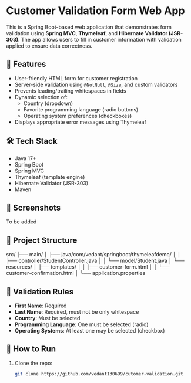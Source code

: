 # Customer Validation Form Web App

This is a Spring Boot-based web application that demonstrates form validation using **Spring MVC**, **Thymeleaf**, and **Hibernate Validator (JSR-303)**. The app allows users to fill in customer information with validation applied to ensure data correctness.

## 🚀 Features

- User-friendly HTML form for customer registration
- Server-side validation using `@NotNull`, `@Size`, and custom validators
- Prevents leading/trailing whitespaces in fields
- Dynamic selection of:
  - Country (dropdown)
  - Favorite programming language (radio buttons)
  - Operating system preferences (checkboxes)
- Displays appropriate error messages using Thymeleaf

## 🛠️ Tech Stack

- Java 17+
- Spring Boot
- Spring MVC
- Thymeleaf (template engine)
- Hibernate Validator (JSR-303)
- Maven

## 📸 Screenshots

To be added

## 📂 Project Structure
src/
├── main/
│ ├── java/com/vedant/springboot/thymeleafdemo/
│ │ ├── controller/StudentController.java
│ │ └── model/Student.java
│ └── resources/
│ ├── templates/
│ │ ├── customer-form.html
│ │ └── customer-confirmation.html
│ └── application.properties


## 🧪 Validation Rules

- **First Name**: Required
- **Last Name**: Required, must not be only whitespace
- **Country**: Must be selected
- **Programming Language**: One must be selected (radio)
- **Operating Systems**: At least one may be selected (checkbox)

## 📝 How to Run

1. Clone the repo:
   ```bash
   git clone https://github.com/vedant130699/cutomer-validation.git
